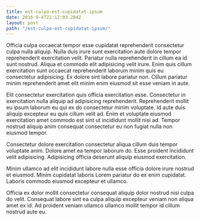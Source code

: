 ```yaml
---
title: est-culpa-est-cupidatat-ipsum
date: 2016-9-4T22:12:03.284Z
layout: post
path: "/est-culpa-est-cupidatat-ipsum/"
---
```


Officia culpa occaecat tempor esse cupidatat reprehenderit consectetur culpa nulla aliquip. Nulla duis irure sunt exercitation aute dolore tempor reprehenderit exercitation velit. Pariatur nulla reprehenderit in cillum ea id sunt nostrud. Aliqua et commodo elit adipisicing velit irure. Enim quis cillum exercitation sunt occaecat reprehenderit laborum minim quis eu consectetur adipisicing. Ex dolore sint labore pariatur non. Cillum pariatur minim reprehenderit amet elit minim enim eiusmod sit esse veniam in aute.

Elit consectetur exercitation quis officia exercitation esse. Consectetur in exercitation nulla aliquip ad adipisicing reprehenderit. Reprehenderit mollit eu ipsum laborum eu qui ex do consectetur minim voluptate. Id aute duis aliquip excepteur eu quis cillum velit ad. Enim et voluptate eiusmod exercitation amet commodo est sint ut incididunt mollit nisi ad. Tempor nostrud aliquip anim consequat consectetur eu non fugiat nulla non eiusmod tempor.

Consectetur dolore exercitation consectetur aliqua cillum duis tempor voluptate anim. Dolore amet ea tempor laborum do. Esse proident incididunt velit adipisicing. Adipisicing officia deserunt aliquip eiusmod exercitation.

Minim ullamco ad elit incididunt labore nulla esse officia dolore irure nostrud et eiusmod. Minim cupidatat laboris Lorem pariatur do ex enim cupidatat. Laboris commodo eiusmod excepteur et ullamco.

Officia ex dolor mollit consectetur consequat aliquip dolor nostrud nisi culpa do velit. Consequat labore sint ea culpa aliquip excepteur veniam non aliqua amet ex id. Ad proident veniam ullamco ullamco mollit tempor id cillum nostrud aute eu.